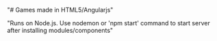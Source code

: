 "# Games made in HTML5/Angularjs" 

"Runs on Node.js. Use nodemon or 'npm start' command to start server after installing modules/components"
